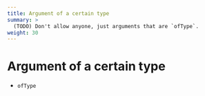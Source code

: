 ```yaml
---
title: Argument of a certain type
summary: >
  (TODO) Don't allow anyone, just arguments that are `ofType`.
weight: 30
---
```


# Argument of a certain type

- `ofType`
